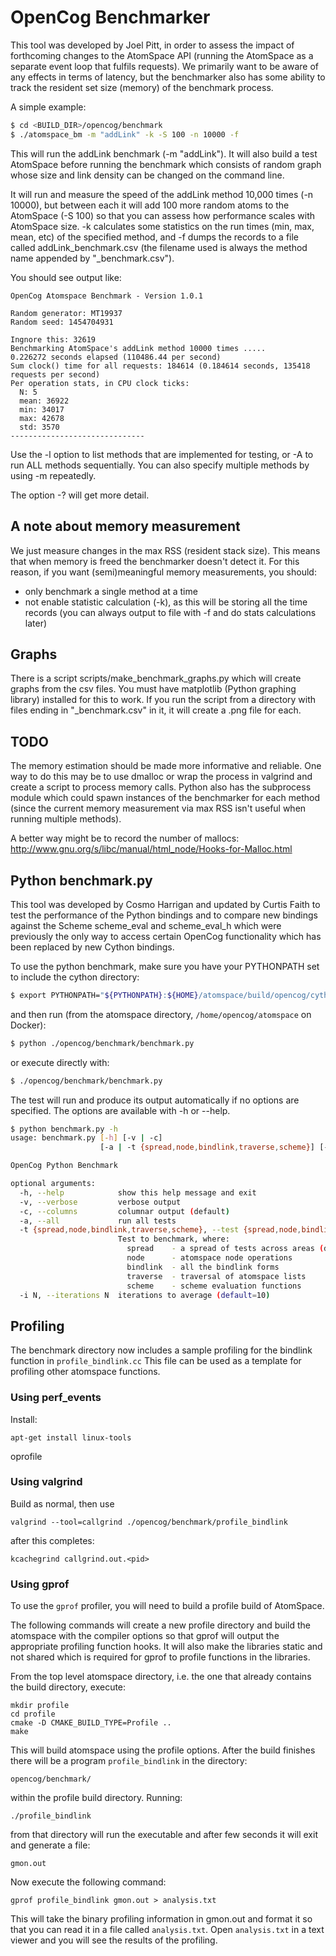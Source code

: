# OpenCog Benchmarker #

This tool was developed by Joel Pitt, in order to assess the impact of
forthcoming changes to the AtomSpace API (running the AtomSpace as a separate
event loop that fulfils requests). We primarily want to be aware of any
effects in terms of latency, but the benchmarker also has some ability to track
the resident set size (memory) of the benchmark process.

A simple example:

```bash
$ cd <BUILD_DIR>/opencog/benchmark
$ ./atomspace_bm -m "addLink" -k -S 100 -n 10000 -f
```

This will run the addLink benchmark (-m "addLink"). It will also build
a test AtomSpace before running the benchmark which consists of random
graph whose size and link density can be changed on the command line.

It will run and measure the speed of the addLink method 10,000 times
(-n 10000), but between each it will add 100 more random atoms to the
AtomSpace (-S 100) so that you can assess how performance scales with
AtomSpace size. -k calculates some statistics on the run times (min,
max, mean, etc) of the specified method, and -f dumps the records to a
file called addLink_benchmark.csv (the filename used is always the
method name appended by "_benchmark.csv").

You should see output like:

```
OpenCog Atomspace Benchmark - Version 1.0.1

Random generator: MT19937
Random seed: 1454704931

Ingnore this: 32619
Benchmarking AtomSpace's addLink method 10000 times .....
0.226272 seconds elapsed (110486.44 per second)
Sum clock() time for all requests: 184614 (0.184614 seconds, 135418 requests per second)
Per operation stats, in CPU clock ticks:
  N: 5
  mean: 36922
  min: 34017
  max: 42678
  std: 3570
------------------------------
```

Use the -l option to list methods that are implemented for testing, or -A to
run ALL methods sequentially. You can also specify multiple methods by using -m
repeatedly.

The option -? will get more detail.

## A note about memory measurement ##

We just measure changes in the max RSS (resident stack size). This means that
when memory is freed the benchmarker doesn't detect it. For this reason, if you
want (semi)meaningful memory measurements, you should:

- only benchmark a single method at a time
- not enable statistic calculation (-k), as this will be storing all the time
records (you can always output to file with -f and do stats calculations later)

## Graphs ##

There is a script scripts/make_benchmark_graphs.py which will create graphs
from the csv files. You must have matplotlib (Python graphing library)
installed for this to work. If you run the script from a directory with
files ending in "_benchmark.csv" in it, it will create a .png file for
each.

## TODO ##

The memory estimation should be made more informative and reliable. One way to
do this may be to use dmalloc or wrap the process in valgrind and create
a script to process memory calls. Python also has the subprocess module which
could spawn instances of the benchmarker for each method (since the current
memory measurement via max RSS isn't useful when running multiple methods).

A better way might be to record the number of mallocs:
http://www.gnu.org/s/libc/manual/html_node/Hooks-for-Malloc.html



## Python benchmark.py ##

This tool was developed by Cosmo Harrigan and updated by Curtis Faith to
test the performance of the Python bindings and to compare new bindings
against the Scheme scheme_eval and scheme_eval_h which were previously the
only way to access certain OpenCog functionality which has been replaced by
new Cython bindings.

To use the python benchmark, make sure you have your PYTHONPATH set to include
the cython directory:

```bash
$ export PYTHONPATH="${PYTHONPATH}:${HOME}/atomspace/build/opencog/cython"
```

and then run (from the atomspace directory, `/home/opencog/atomspace` on Docker):

```bash
$ python ./opencog/benchmark/benchmark.py
```

or execute directly with:

```bash
$ ./opencog/benchmark/benchmark.py
```

The test will run and produce its output automatically if no options are
specified. The options are available with -h or --help.

```bash
$ python benchmark.py -h
usage: benchmark.py [-h] [-v | -c]
                    [-a | -t {spread,node,bindlink,traverse,scheme}] [-i N]

OpenCog Python Benchmark

optional arguments:
  -h, --help            show this help message and exit
  -v, --verbose         verbose output
  -c, --columns         columnar output (default)
  -a, --all             run all tests
  -t {spread,node,bindlink,traverse,scheme}, --test {spread,node,bindlink,traverse,scheme}
                        Test to benchmark, where:
                          spread    - a spread of tests across areas (default)
                          node      - atomspace node operations
                          bindlink  - all the bindlink forms
                          traverse  - traversal of atomspace lists
                          scheme    - scheme evaluation functions
  -i N, --iterations N  iterations to average (default=10)
```

## Profiling ##

The benchmark directory now includes a sample profiling for the
bindlink function in `profile_bindlink.cc` This file can be used as a
template for profiling other atomspace functions.

### Using perf_events ###
Install:
```
apt-get install linux-tools
```

oprofile


### Using valgrind ###
Build as normal, then use

```
valgrind --tool=callgrind ./opencog/benchmark/profile_bindlink
```
after this completes:
```
kcachegrind callgrind.out.<pid>
```

### Using gprof ###
To use the `gprof` profiler, you will need to build a profile build
of AtomSpace.

The following commands will create a new profile directory and build
the atomspace with the compiler options so that gprof will output the
appropriate profiling function hooks. It will also make the libraries
static and not shared which is required for gprof to profile functions
in the libraries.

From the top level atomspace directory, i.e. the one that already
contains the build directory, execute:

```
mkdir profile
cd profile
cmake -D CMAKE_BUILD_TYPE=Profile ..
make
```

This will build atomspace using the profile options. After the build
finishes there will be a program `profile_bindlink` in the directory:

```
opencog/benchmark/
```

within the profile build directory. Running:

```
./profile_bindlink
```

from that directory will run the executable and after few seconds it
will exit and generate a file:

```
gmon.out
```

Now execute the following command:

```
gprof profile_bindlink gmon.out > analysis.txt
```

This will take the binary profiling information in gmon.out and format
it so that you can read it in a file called `analysis.txt`. Open
`analysis.txt` in a text viewer and you will see the results of the
profiling.

